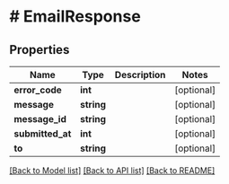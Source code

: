 # # EmailResponse

## Properties

Name | Type | Description | Notes
------------ | ------------- | ------------- | -------------
**error_code** | **int** |  | [optional]
**message** | **string** |  | [optional]
**message_id** | **string** |  | [optional]
**submitted_at** | **int** |  | [optional]
**to** | **string** |  | [optional]

[[Back to Model list]](../../README.md#models) [[Back to API list]](../../README.md#endpoints) [[Back to README]](../../README.md)
